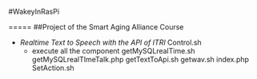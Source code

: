#WakeyInRasPi

=====
##Project of the Smart Aging Alliance Course

* *Realtime Text to Speech with the API of ITRI* 
    Control.sh 
    - execute all the component
    getMySQLrealTime.sh 
    getMySQLrealTImeTalk.php 
    getTextToApi.sh 
    getwav.sh 
    index.php 
    SetAction.sh  

